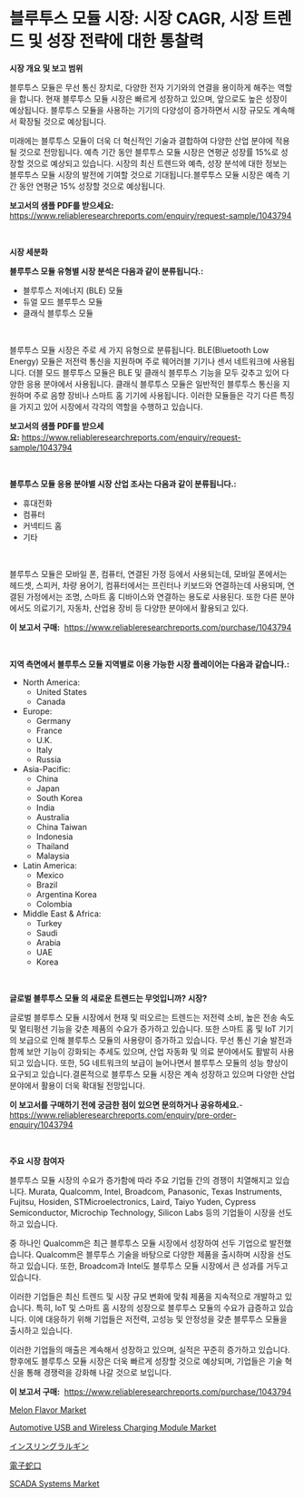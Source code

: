 <p><h1>블루투스 모듈 시장: 시장 CAGR, 시장 트렌드 및 성장 전략에 대한 통찰력</h1></p><p><strong>시장 개요 및 보고 범위</strong></p>
<p><p>블루투스 모듈은 무선 통신 장치로, 다양한 전자 기기와의 연결을 용이하게 해주는 역할을 합니다. 현재 블루투스 모듈 시장은 빠르게 성장하고 있으며, 앞으로도 높은 성장이 예상됩니다. 블루투스 모듈을 사용하는 기기의 다양성이 증가하면서 시장 규모도 계속해서 확장될 것으로 예상됩니다. </p><p>미래에는 블루투스 모듈이 더욱 더 혁신적인 기술과 결합하여 다양한 산업 분야에 적용될 것으로 전망됩니다. 예측 기간 동안 블루투스 모듈 시장은 연평균 성장률 15%로 성장할 것으로 예상되고 있습니다. 시장의 최신 트렌드와 예측, 성장 분석에 대한 정보는 블루투스 모듈 시장의 발전에 기여할 것으로 기대됩니다.블루투스 모듈 시장은 예측 기간 동안 연평균 15% 성장할 것으로 예상됩니다.</p></p>
<p><strong>보고서의 샘플 PDF를 받으세요:</strong> <a href="https://www.reliableresearchreports.com/enquiry/request-sample/1043794">https://www.reliableresearchreports.com/enquiry/request-sample/1043794</a></p>
<p>&nbsp;</p>
<p><strong>시장 세분화</strong></p>
<p><strong>블루투스 모듈 유형별 시장 분석은 다음과 같이 분류됩니다.:</strong></p>
<p><ul><li>블루투스 저에너지 (BLE) 모듈</li><li>듀얼 모드 블루투스 모듈</li><li>클래식 블루투스 모듈</li></ul></p>
<p>&nbsp;</p>
<p><p>블루투스 모듈 시장은 주로 세 가지 유형으로 분류됩니다. BLE(Bluetooth Low Energy) 모듈은 저전력 통신을 지원하며 주로 웨어러블 기기나 센서 네트워크에 사용됩니다. 더블 모드 블루투스 모듈은 BLE 및 클래식 블루투스 기능을 모두 갖추고 있어 다양한 응용 분야에서 사용됩니다. 클래식 블루투스 모듈은 일반적인 블루투스 통신을 지원하며 주로 음향 장비나 스마트 홈 기기에 사용됩니다. 이러한 모듈들은 각기 다른 특징을 가지고 있어 시장에서 각각의 역할을 수행하고 있습니다.</p></p>
<p><strong>보고서의 샘플 PDF를 받으세요:</strong>&nbsp;<a href="https://www.reliableresearchreports.com/enquiry/request-sample/1043794">https://www.reliableresearchreports.com/enquiry/request-sample/1043794</a></p>
<p>&nbsp;</p>
<p><strong> 블루투스 모듈 응용 분야별 시장 산업 조사는 다음과 같이 분류됩니다.:</strong></p>
<p><ul><li>휴대전화</li><li>컴퓨터</li><li>커넥티드 홈</li><li>기타</li></ul></p>
<p>&nbsp;</p>
<p><p>블루투스 모듈은 모바일 폰, 컴퓨터, 연결된 가정 등에서 사용되는데, 모바일 폰에서는 헤드셋, 스피커, 차량 용어기, 컴퓨터에서는 프린터나 키보드와 연결하는데 사용되며, 연결된 가정에서는 조명, 스마트 홈 디바이스와 연결하는 용도로 사용된다. 또한 다른 분야에서도 의료기기, 자동차, 산업용 장비 등 다양한 분야에서 활용되고 있다.</p></p>
<p><strong>이 보고서 구매:</strong>&nbsp; <a href="https://www.reliableresearchreports.com/purchase/1043794">https://www.reliableresearchreports.com/purchase/1043794</a></p>
<p>&nbsp;</p>
<p><strong>지역 측면에서 블루투스 모듈 지역별로 이용 가능한 시장 플레이어는 다음과 같습니다.:</strong></p>
<p><ul>
    <li>
        North America:
        <ul>
            <li>United States</li>
            <li>Canada</li>
        </ul>
    </li>
    <li>
        Europe:
        <ul>
            <li>Germany</li>
            <li>France</li>
            <li>U.K.</li>
            <li>Italy</li>
            <li>Russia</li>
        </ul>
    </li>
    <li>
        Asia-Pacific:
        <ul>
            <li>China</li>
            <li>Japan</li>
            <li>South Korea</li>
            <li>India</li>
            <li>Australia</li>
            <li>China Taiwan</li>
            <li>Indonesia</li>
            <li>Thailand</li>
            <li>Malaysia</li>
        </ul>
    </li>
    <li>
        Latin America:
        <ul>
            <li>Mexico</li>
            <li>Brazil</li>
            <li>Argentina Korea</li>
            <li>Colombia</li>
        </ul>
    </li>
    <li>
        Middle East & Africa:
        <ul>
            <li>Turkey</li>
            <li>Saudi</li>
            <li>Arabia</li>
            <li>UAE</li>
            <li>Korea</li>
        </ul>
    </li>
    </ul></p>
<p>&nbsp;</p>
<p><strong>글로벌 블루투스 모듈 의 새로운 트렌드는 무엇입니까? 시장?</strong></p>
<p><p>글로벌 블루투스 모듈 시장에서 현재 및 떠오르는 트렌드는 저전력 소비, 높은 전송 속도 및 멀티펑션 기능을 갖춘 제품의 수요가 증가하고 있습니다. 또한 스마트 홈 및 IoT 기기의 보급으로 인해 블루투스 모듈의 사용량이 증가하고 있습니다. 무선 통신 기술 발전과 함께 보안 기능이 강화되는 추세도 있으며, 산업 자동화 및 의료 분야에서도 활발히 사용되고 있습니다. 또한, 5G 네트워크의 보급이 늘어나면서 블루투스 모듈의 성능 향상이 요구되고 있습니다.결론적으로 블루투스 모듈 시장은 계속 성장하고 있으며 다양한 산업 분야에서 활용이 더욱 확대될 전망입니다.</p></p>
<p><strong>이 보고서를 구매하기 전에 궁금한 점이 있으면 문의하거나 공유하세요.</strong>- <a href="https://www.reliableresearchreports.com/enquiry/pre-order-enquiry/1043794">https://www.reliableresearchreports.com/enquiry/pre-order-enquiry/1043794</a></p>
<p>&nbsp;</p>
<p><strong>주요 시장 참여자</strong></p>
<p><p>블루투스 모듈 시장의 수요가 증가함에 따라 주요 기업들 간의 경쟁이 치열해지고 있습니다. Murata, Qualcomm, Intel, Broadcom, Panasonic, Texas Instruments, Fujitsu, Hosiden, STMicroelectronics, Laird, Taiyo Yuden, Cypress Semiconductor, Microchip Technology, Silicon Labs 등의 기업들이 시장을 선도하고 있습니다.</p><p>중 하나인 Qualcomm은 최근 블루투스 모듈 시장에서 성장하여 선두 기업으로 발전했습니다. Qualcomm은 블루투스 기술을 바탕으로 다양한 제품을 출시하며 시장을 선도하고 있습니다. 또한, Broadcom과 Intel도 블루투스 모듈 시장에서 큰 성과를 거두고 있습니다.</p><p>이러한 기업들은 최신 트렌드 및 시장 규모 변화에 맞춰 제품을 지속적으로 개발하고 있습니다. 특히, IoT 및 스마트 홈 시장의 성장으로 블루투스 모듈의 수요가 급증하고 있습니다. 이에 대응하기 위해 기업들은 저전력, 고성능 및 안정성을 갖춘 블루투스 모듈을 출시하고 있습니다.</p><p>이러한 기업들의 매출은 계속해서 성장하고 있으며, 실적은 꾸준히 증가하고 있습니다. 향후에도 블루투스 모듈 시장은 더욱 빠르게 성장할 것으로 예상되며, 기업들은 기술 혁신을 통해 경쟁력을 강화해 나갈 것으로 보입니다.</p></p>
<p><strong>이 보고서 구매:</strong>&nbsp;&nbsp;<a href="https://www.reliableresearchreports.com/purchase/1043794">https://www.reliableresearchreports.com/purchase/1043794</a></p>
<p><p><a href="https://issuu.com/reportprime-2/docs/melon-flavor-market-size-2030.pptx">Melon Flavor Market</a></p><p><a href="https://github.com/vimar16th/Market-Research-Report-List-3/blob/main/automotive-usb-and-wireless-charging-module-market.md">Automotive USB and Wireless Charging Module Market</a></p><p><a href="https://github.com/zjkmgcs938405/Market-Research-Report-List-1/blob/main/6855284188588.md">インスリングラルギン</a></p><p><a href="https://github.com/mohamedbakry57/Market-Research-Report-List-2/blob/main/4745988188587.md">電子蛇口</a></p><p><a href="https://meowing-lemming-dd3.notion.site/SCADA-Systems-Market-Research-Report-Reveals-The-Latest-Trends-And-Opportunities-of-this-Market-for--5a39cefaa9274423bfec0123bcf1deb6">SCADA Systems Market</a></p></p>
